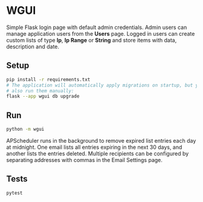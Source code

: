 # WGUI

Simple Flask login page with default admin credentials.
Admin users can manage application users from the **Users** page.
Logged in users can create custom lists of type **Ip**, **Ip Range** or **String**
and store items with data, description and date.

## Setup

```bash
pip install -r requirements.txt
# The application will automatically apply migrations on startup, but you can
# also run them manually:
flask --app wgui db upgrade
```

## Run

```bash
python -m wgui
```

APScheduler runs in the background to remove expired list entries each day at midnight.
One email lists all entries expiring in the next 30 days, and another lists the entries deleted.
Multiple recipients can be configured by separating addresses with commas in the Email Settings page.

## Tests

```bash
pytest
```
